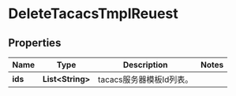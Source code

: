 
# DeleteTacacsTmplReuest

## Properties
Name | Type | Description | Notes
------------ | ------------- | ------------- | -------------
**ids** | **List&lt;String&gt;** | tacacs服务器模板Id列表。 | 



